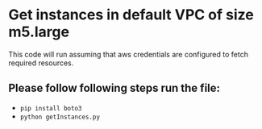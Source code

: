 # Get instances in default VPC of size m5.large

This code will run assuming that aws credentials are configured to fetch required resources.


## Please follow following steps run the file:

- `pip install boto3`
- `python getInstances.py`